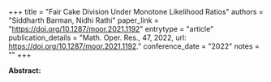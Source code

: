 +++
title = "Fair Cake Division Under Monotone Likelihood Ratios"
authors = "Siddharth Barman, Nidhi Rathi"
paper_link = "https://doi.org/10.1287/moor.2021.1192"
entrytype = "article"
publication_details = "Math. Oper. Res., 47, 2022, url: <a href='https://doi.org/10.1287/moor.2021.1192' target='_blank'>https://doi.org/10.1287/moor.2021.1192</a>."
conference_date = "2022"
notes = ""
+++

<b>Abstract:</b>

